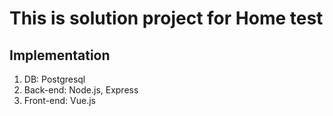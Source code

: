 # This is solution project for Home test

## Implementation

1. DB: Postgresql
2. Back-end: Node.js, Express
3. Front-end: Vue.js

 

